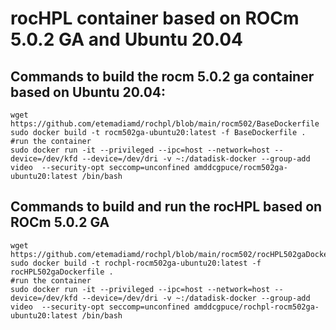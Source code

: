 # rocHPL container based on ROCm 5.0.2 GA and Ubuntu 20.04

## Commands to build the rocm 5.0.2 ga container based on Ubuntu 20.04:
```
wget https://github.com/etemadiamd/rochpl/blob/main/rocm502/BaseDockerfile
sudo docker build -t rocm502ga-ubuntu20:latest -f BaseDockerfile .
#run the container
sudo docker run -it --privileged --ipc=host --network=host --device=/dev/kfd --device=/dev/dri -v ~:/datadisk-docker --group-add video  --security-opt seccomp=unconfined amddcgpuce/rocm502ga-ubuntu20:latest /bin/bash
``` 
## Commands to build and run the rocHPL based on ROCm 5.0.2 GA
```
wget https://github.com/etemadiamd/rochpl/blob/main/rocm502/rocHPL502gaDockerfile
sudo docker build -t rochpl-rocm502ga-ubuntu20:latest -f rocHPL502gaDockerfile .
#run the container
sudo docker run -it --privileged --ipc=host --network=host --device=/dev/kfd --device=/dev/dri -v ~:/datadisk-docker --group-add video  --security-opt seccomp=unconfined amddcgpuce/rochpl-rocm502ga-ubuntu20:latest /bin/bash
```

